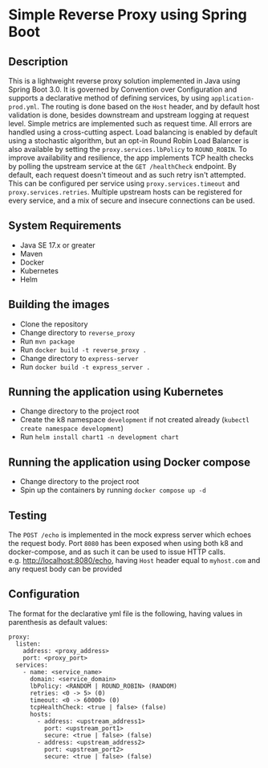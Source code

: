# Simple Reverse Proxy using Spring Boot

## Description

This is a lightweight reverse proxy solution implemented in Java using Spring Boot 3.0. It is governed by Convention over Configuration and supports a declarative method of defining services, by using `application-prod.yml`.
The routing is done based on the `Host` header, and by default host validation is done, besides downstream and upstream logging at request level. Simple metrics are implemented such as request time.
All errors are handled using a cross-cutting aspect.
Load balancing is enabled by default using a stochastic algorithm, but an opt-in Round Robin Load Balancer is also available by setting the `proxy.services.lbPolicy` to `ROUND_ROBIN`. To improve availability and resilience, the app implements TCP health checks by polling the upstream service at the `GET /healthCheck` endpoint. By default, each request doesn't timeout and as such retry isn't attempted. This can be configured per service using `proxy.services.timeout` and `proxy.services.retries`. Multiple upstream hosts can be registered for every service, and a mix of secure and insecure connections can be used.

## System Requirements

- Java SE 17.x or greater
- Maven
- Docker
- Kubernetes
- Helm

## Building the images

- Clone the repository
- Change directory to `reverse_proxy`
- Run `mvn package`
- Run `docker build -t reverse_proxy .`
- Change directory to `express-server`
- Run `docker build -t express_server .`

## Running the application using Kubernetes

- Change directory to the project root
- Create the k8 namespace `development` if not created already (`kubectl create namespace development`)
- Run `helm install chart1 -n development chart`

## Running the application using Docker compose

- Change directory to the project root
- Spin up the containers by running `docker compose up -d`

## Testing

The `POST /echo` is implemented in the mock express server which echoes the request body. Port `8080` has been exposed when using both k8 and docker-compose, and as such it can be used to issue HTTP calls.\
e.g. <http://localhost:8080/echo>, having `Host` header equal to `myhost.com` and any request body can be provided

## Configuration

The format for the declarative yml file is the following, having values in parenthesis as default values:

```
proxy:
  listen:
    address: <proxy_address>
    port: <proxy_port>
  services:
    - name: <service_name>
      domain: <service_domain>
      lbPolicy: <RANDOM | ROUND_ROBIN> (RANDOM)
      retries: <0 -> 5> (0)
      timeout: <0 -> 60000> (0)
      tcpHealthCheck: <true | false> (false)
      hosts:
        - address: <upstream_address1>
          port: <upstream_port1>
          secure: <true | false> (false)
        - address: <upstream_address2>
          port: <upstream_port2>
          secure: <true | false> (false)
```